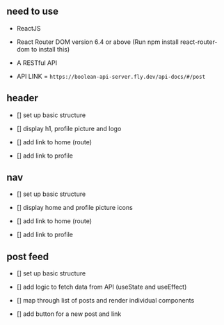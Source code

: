 ## need to use

- ReactJS
- React Router DOM version 6.4 or above (Run npm install react-router-dom to install this)
- A RESTful API

- API LINK = `https://boolean-api-server.fly.dev/api-docs/#/post`


## header

- [] set up basic structure

- [] display h1, profile picture and logo

- [] add link to home (route)

- [] add link to profile


## nav

- [] set up basic structure

- [] display home and profile picture icons

- [] add link to home (route)

- [] add link to profile

## post feed

- [] set up basic structure

- [] add logic to fetch data from API (useState and useEffect)

- [] map through list of posts and render individual components

- [] add button for a new post and link